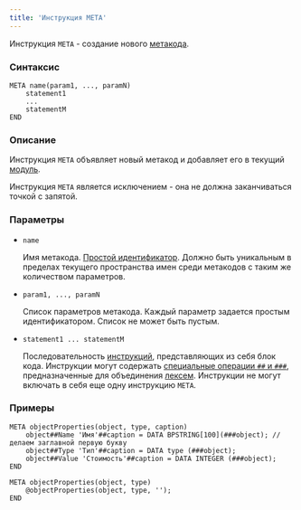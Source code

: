 ```yaml
---
title: 'Инструкция META'
---
```


Инструкция `META` - создание нового [метакода](Metaprogramming.md#metacode).

### Синтаксис

    META name(param1, ..., paramN)
        statement1
        ...
        statementM
    END

### Описание

Инструкция `META` объявляет новый метакод и добавляет его в текущий [модуль](Modules.md). 

Инструкция `МЕТА` является исключением - она не должна заканчиваться точкой с запятой.  

### Параметры

- `name`

    Имя метакода. [Простой идентификатор](IDs.md). Должно быть уникальным в пределах текущего пространства имен среди метакодов с таким же количеством параметров.

- `param1, ..., paramN`

    Список параметров метакода. Каждый параметр задается простым идентификатором. Список не может быть пустым.

- `statement1 ... statementM`

    Последовательность [инструкций](Statements.md), представляющих из себя блок кода. Инструкции могут содержать [специальные операции `##` и `###`](Metaprogramming.md#concat), предназначенные для объединения [лексем](Tokens.md). Инструкции не могут включать в себя еще одну инструкцию `META`.

### Примеры

```lsf
META objectProperties(object, type, caption)
    object##Name 'Имя'##caption = DATA BPSTRING[100](###object); // делаем заглавной первую букву
    object##Type 'Тип'##caption = DATA type (###object);
    object##Value 'Стоимость'##caption = DATA INTEGER (###object);
END

META objectProperties(object, type)
    @objectProperties(object, type, '');
END
```
